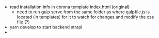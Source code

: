 - read installation info in corona template index.html (original)
  - need to run gulp serve from the same folder as where gulpfile.js is located (in templates) for it to watch for changes and modify the css file (?)
- yarn develop to start backend strapi
- 